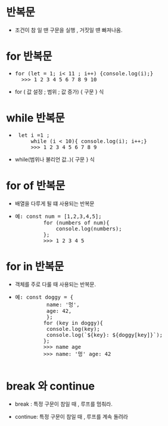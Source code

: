 # 반복문

- 조건이 참 일 땐 구문을 실행 , 거짓일 떈 빠져나옴.

# for 반복문
- <pre>for (let = 1; i< 11 ; i++) {console.log(i);}
    >>> 1 2 3 4 5 6 7 8 9 10</pre>

- for ( 값 설정 ; 범위 ; 값 증가) { 구문 } 식


# while 반복문

- <pre> let i =1 ;
       while (i < 10){ console.log(i); i++;}
       >>> 1 2 3 4 5 6 7 8 9</pre>

- while(범위나 불리언 값..){ 구문 } 식

# for of 반복문

- 배열을 다루게 될 떄 사용되는 반복문

- <pre>예: const num = [1,2,3,4,5];
           for (numbers of num){
               console.log(numbers);
           };
           >>> 1 2 3 4 5</pre>

# for in 반복문

- 객체를 주로 다룰 때 사용되는 반복문.

- <pre>예: const doggy = {
            name: '멍',
            age: 42,
            };
           for (key in doggy){
            console.log(key);
            console.log(`${key}: ${doggy[key]}`);
           };
           >>> name age
           >>> name: '멍' age: 42
           </pre>

# break 와 continue

- break : 특정 구문이 참일 때 , 루프를 멈춰라. 

- continue: 특정 구문이 참일 때 , 루프를 계속 돌려라